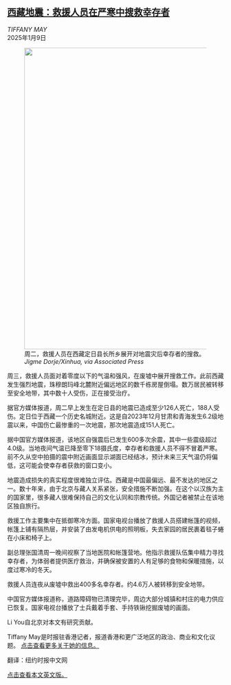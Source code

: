 <!--1736384821000-->
[西藏地震：救援人员在严寒中搜救幸存者](https://cn.nytimes.com/china/20250109/tibet-quake-survivors-cold/)
------

<address>TIFFANY MAY</address><time pudate="2025-01-09 08:48:51" datetime="2025-01-09 08:48:51">2025年1月9日</time><figure><img src="https://images.weserv.nl/?url=static01.nyt.com/images/2025/01/08/multimedia/08china-quake-pwvf/08china-quake-pwvf-master1050.jpg" width="1050" height="700"><figcaption>周二，救援人员在西藏定日县长所乡展开对地震灾后幸存者的搜救。 <cite>Jigme Dorje/Xinhua, via Associated Press</cite></figcaption></figure><section><p>周三，救援人员面对着零度以下的气温和强风，在废墟中展开搜救工作。此前西藏发生强烈地震，珠穆朗玛峰北麓附近偏远地区的数千栋房屋倒塌。数万居民被转移至安全地带，其中数十人受伤，正在接受治疗。</p><p>据官方媒体报道，周二早上发生在定日县的地震已造成至少126人死亡，188人受伤。定日位于西藏一个历史名城附近。这是自2023年12月甘肃和青海发生6.2级地震以来，中国伤亡最惨重的一次地震，那次地震造成151人死亡。</p><p>据中国官方媒体报道，该地区自强震后已发生600多次余震，其中一些震级超过4.0级。当地夜间气温已降至零下18摄氏度，幸存者和救援人员不得不冒着严寒。前不久从空中拍摄的震中附近画面显示湖面已经结冰，预计未来三天气温仍将偏低，这可能会使幸存者获救的窗口变小。</p><p>地震造成损失的真实程度很难独立评估。西藏是中国最偏远、最不发达的地区之一。数十年来，由于北京与藏人关系紧张，安全措施不断加强。在这个以汉族为主的国家里，很多藏人很难保持自己的文化认同和宗教传统。外国记者被禁止在该地区独自旅行。</p><p>救援工作主要集中在抵御寒冷方面。国家电视台播放了救援人员搭建帐篷的视频，帐篷上铺有隔热层，并安装了由发电机供电的照明板，失去家园的居民裹着毯子蜷在小床和椅子上。</p><p>副总理张国清周一晚间视察了当地医院和帐篷营地。他指示救援队伍集中精力寻找幸存者，为体弱者提供医疗救治，并确保被安置的人有足够的食物和保暖措施，以度过寒冷的冬天。</p><p>救援人员连夜从废墟中救出400多名幸存者。约4.6万人被转移到安全地带。</p><p>中国官方媒体报道称，道路障碍物已清理完毕，周边大部分城镇和村庄的电力供应已恢复。国家电视台播放了士兵戴着手套、手持铁锹挖掘废墟的画面。</p></section><footer><p>Li You自北京对本文有研究贡献。</p><p>Tiffany May是时报驻香港记者，报道香港和更广泛地区的政治、商业和文化议题。 <a rel="nofollow" target="_blank" href="https://www.nytimes.com/by/tiffany-may">点击查看更多关于她的信息。</a></p><p>翻译：纽约时报中文网</p><p><a rel="nofollow" target="_blank" href="https://www.nytimes.com/2025/01/08/world/asia/tibet-quake-survivors-cold.html">点击查看本文英文版。</a></p></footer>
